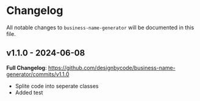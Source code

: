 # Changelog

All notable changes to `business-name-generator` will be documented in this file.

## v1.1.0 - 2024-06-08

**Full Changelog**: https://github.com/designbycode/business-name-generator/commits/v1.1.0

- Splite code into seperate classes
- Added test
